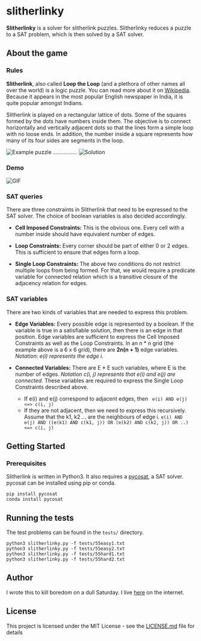 # slitherlinky
**Slitherlinky** is a solver for slitherlink puzzles. Slitherlinky reduces a
puzzle to a SAT problem, which is then solved by a SAT solver. 

## About the game

### Rules
**Slitherlink**, also called **Loop the Loop** (and a plethora of other names
all over the world) is a logic puzzle. You can read more about it on
[Wikipedia]. Because it appears in the most popular English newspaper in India,
it is quite popular amongst Indians. 

Slitherlink is played on a rectangular lattice of dots. Some of the squares
formed by the dots have numbers inside them. The objective is to connect
horizontally and vertically adjacent dots so that the lines form a simple loop
with no loose ends. In addition, the number inside a square represents how many
of its four sides are segments in the loop.

![Example puzzle][example_puzzle] ................ ![Solution][example_solution]


### Demo

![GIF][gif]

### SAT queries

There are three constraints in Slitherlink that need to be expressed to the SAT
solver. The choice of boolean variables is also decided accordingly. 

* **Cell Imposed Constraints:** This is the obvious one. Every cell with a
  number inside should have equivalent number of edges. 

* **Loop Constraints:** Every corner should be part of either 0 or 2 edges. This
  is sufficient to ensure that edges form a loop.

* **Single Loop Constraints:** The above two conditions do not restrict multiple
  loops from being formed. For that, we would require a predicate variable for
  connected relation which is a transitive closure of the adjacency relation for
  edges.

### SAT variables
There are two kinds of variables that are needed to express this problem. 

* **Edge Variables:** Every possible edge is represented by a boolean. If the
  variable is true in a satisfiable solution, then there is an edge in that
  position. 
  Edge variables are sufficient to express the Cell Imposed Constraints as well
  as the Loop Constraints. In an n * n grid (the example above is a 6 x 6 grid),
  there are **2n(n + 1)** edge variables.  *Notation: e(i) represents the edge i*.

* **Connected Variables:** There are E * E such variables, where E is the number
  of edges. *Notation c(i, j) represents that e(i) and e(j) are connected*.
  These variables are required to express the Single Loop Constraints described
  above.
  * If e(i) and e(j) correspond to adjacent edges, then
  ``` e(i) AND e(j) <=> c(i, j)```
  * If they are not adjacent, then we need to express this recursively. Assume
  that the k1, k2 ... are the neighbours of edge i.
  ```e(i) AND e(j) AND ((e(k1) AND c(k1, j)) OR (e(k2) AND c(k2, j)) OR ..) <=> c(i, j)```

## Getting Started

### Prerequisites
Slitherlink is written in Python3. It also requires a [pycosat], a SAT solver.
pycosat can be installed using pip or conda.

``` 
pip install pycosat
conda install pycosat 
```

## Running the tests

The test problems can be found in the ```tests/``` directory.

```
python3 slitherlinky.py -f tests/55easy1.txt
python3 slitherlinky.py -f tests/55easy2.txt
python3 slitherlinky.py -f tests/55hard1.txt
python3 slitherlinky.py -f tests/55hard2.txt
```

## Author

I wrote this to kill boredom on a dull Saturday. I live [here] on the internet.

## License

This project is licensed under the MIT License - see the
[LICENSE.md](LICENSE.md) file for details

[Wikipedia]: https://en.wikipedia.org/wiki/Slitherlink
[example_puzzle]: assets/main.png "Example puzzle"
[example_solution]: assets/main_solution.png "Solution"
[gif]:assets/slitherlinky.gif "Slitherlinky GIF"
[here]:http://www.cse.iitd.ac.in/~cs5140599/
[pycosat]: https://github.com/ContinuumIO/pycosat
